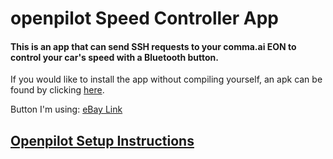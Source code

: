 # openpilot Speed Controller App

#### This is an app that can send SSH requests to your comma.ai EON to control your car's speed with a Bluetooth button.

If you would like to install the app without compiling yourself, an apk can be found by clicking [here](https://github.com/ShaneSmiskol/op-speed-controller/blob/master/app-debug.apk?raw=true).

Button I'm using: [eBay Link](https://www.ebay.com/sch/i.html?_from=R40&_trksid=m570.l1313&_nkw=Car+Bluetooth4.0+Media+Button+Music+Steering+Wheel+Control+for+Smartphone&_sacat=0)

## [Openpilot Setup Instructions](https://github.com/ShaneSmiskol/op-speed-controller-app/blob/master/INSTRUCTIONS.md)
